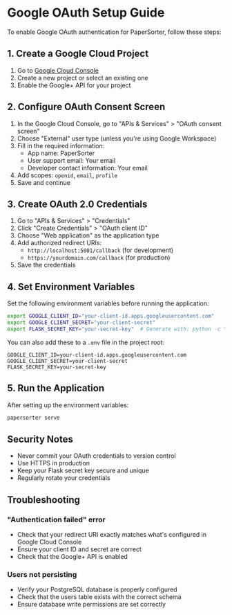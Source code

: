 # Google OAuth Setup Guide

To enable Google OAuth authentication for PaperSorter, follow these steps:

## 1. Create a Google Cloud Project

1. Go to [Google Cloud Console](https://console.cloud.google.com/)
2. Create a new project or select an existing one
3. Enable the Google+ API for your project

## 2. Configure OAuth Consent Screen

1. In the Google Cloud Console, go to "APIs & Services" > "OAuth consent screen"
2. Choose "External" user type (unless you're using Google Workspace)
3. Fill in the required information:
   - App name: PaperSorter
   - User support email: Your email
   - Developer contact information: Your email
4. Add scopes: `openid`, `email`, `profile`
5. Save and continue

## 3. Create OAuth 2.0 Credentials

1. Go to "APIs & Services" > "Credentials"
2. Click "Create Credentials" > "OAuth client ID"
3. Choose "Web application" as the application type
4. Add authorized redirect URIs:
   - `http://localhost:5001/callback` (for development)
   - `https://yourdomain.com/callback` (for production)
5. Save the credentials

## 4. Set Environment Variables

Set the following environment variables before running the application:

```bash
export GOOGLE_CLIENT_ID="your-client-id.apps.googleusercontent.com"
export GOOGLE_CLIENT_SECRET="your-client-secret"
export FLASK_SECRET_KEY="your-secret-key"  # Generate with: python -c "import secrets; print(secrets.token_hex(32))"
```

You can also add these to a `.env` file in the project root:

```env
GOOGLE_CLIENT_ID=your-client-id.apps.googleusercontent.com
GOOGLE_CLIENT_SECRET=your-client-secret
FLASK_SECRET_KEY=your-secret-key
```

## 5. Run the Application

After setting up the environment variables:

```bash
papersorter serve
```

## Security Notes

- Never commit your OAuth credentials to version control
- Use HTTPS in production
- Keep your Flask secret key secure and unique
- Regularly rotate your credentials

## Troubleshooting

### "Authentication failed" error
- Check that your redirect URI exactly matches what's configured in Google Cloud Console
- Ensure your client ID and secret are correct
- Check that the Google+ API is enabled

### Users not persisting
- Verify your PostgreSQL database is properly configured
- Check that the users table exists with the correct schema
- Ensure database write permissions are set correctly